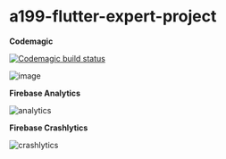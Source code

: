 # a199-flutter-expert-project

**Codemagic**

[![Codemagic build status](https://api.codemagic.io/apps/628b4753d4413826507acfe5/628b4753d4413826507acfe4/status_badge.svg)](https://codemagic.io/apps/628b4753d4413826507acfe5/628b4753d4413826507acfe4/latest_build)

![image](https://user-images.githubusercontent.com/56149073/171310434-1750ddad-2ae7-481e-840d-19398f5ae183.png)



**Firebase Analytics**

![analytics](https://user-images.githubusercontent.com/56149073/170936215-3aab4de7-7f77-4bca-8d1c-456515fc0f57.JPG)



**Firebase Crashlytics**

![crashlytics](https://user-images.githubusercontent.com/56149073/170936360-a53370ad-de6c-47fa-b4fc-a7c4cbc247e4.JPG)
